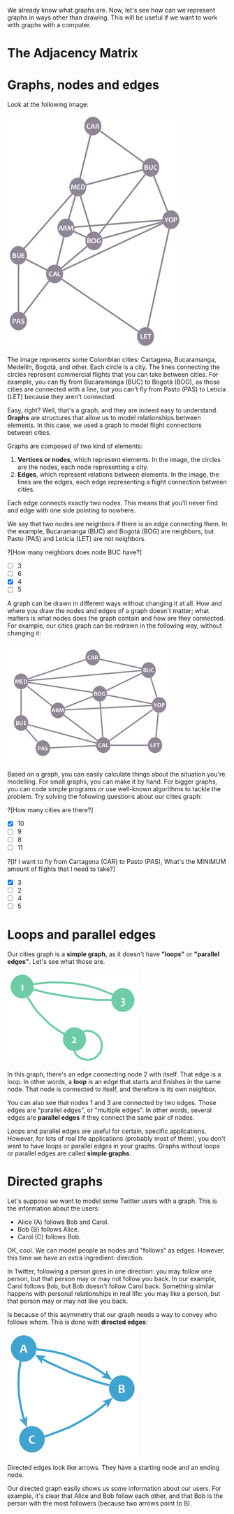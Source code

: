 
We already know what graphs are. Now, let's see how can we represent graphs in ways other than drawing. This will be useful if we want to work with graphs with a computer.

# The Adjacency Matrix


# Graphs, nodes and edges

Look at the following image:

![Graph example](cities.png "")

The image represents some Colombian cities: Cartagena, Bucaramanga, Medellín, Bogotá, and other. Each circle is a city. The lines connecting the circles represent commercial flights that you can take between cities. For example, you can fly from Bucaramanga (BUC) to Bogotá (BOG), as those cities are connected with a line, but you can't fly from Pasto (PAS) to Leticia (LET) because they aren't connected.

Easy, right? Well, that's a graph, and they are indeed easy to understand. **Graphs** are structures that allow us to model relationships between elements. In this case, we used a graph to model flight connections between cities.

Graphs are composed of two kind of elements:
1. **Vertices or nodes**, which represent elements. In the image, the circles are the nodes, each node representing a city.
2. **Edges**, which represent relations between elements. In the image, the lines are the edges, each edge representing a flight connection between cities.

Each edge connects exactly two nodes. This means that you'll never find and edge with one side pointing to nowhere.

We say that two nodes are neighbors if there is an edge connecting them. In the example, Bucaramanga (BUC) and Bogotá (BOG) are neighbors, but Pasto (PAS) and Leticia (LET) are not neighbors.

?[How many neighbors does node BUC have?]
-[ ] 3
-[ ] 6
-[x] 4
-[ ] 5

A graph can be drawn in different ways without changing it at all. How and where you draw the nodes and edges of a graph doesn't matter; what matters is what nodes does the graph contain and how are they connected. For example, our cities graph can be redrawn in the following way, without changing it:

![Graph example, drawn in another way](cities-2.png "")

Based on a graph, you can easily calculate things about the situation you're modelling. For small graphs, you can make it by hand. For bigger graphs, you can code simple programs or use well-known algorithms to tackle the problem. Try solving the following questions about our cities graph:

?[How many cities are there?]
-[x] 10
-[ ] 9
-[ ] 8
-[ ] 11

?[If I want to fly from Cartagena (CAR) to Pasto (PAS), What's the MINIMUM amount of flights that I need to take?]
-[x] 3
-[ ] 2
-[ ] 4
-[ ] 5

# Loops and parallel edges

Our cities graph is a **simple graph**, as it doesn't have **"loops"** or **"parallel edges"**. Let's see what those are.

![Non simple graph](nosimple.png "")

In this graph, there's an edge connecting node 2 with itself. That edge is a loop. In other words, a **loop** is an edge that starts and finishes in the same node. That node is connected to itself, and therefore is its own neighbor.

You can also see that nodes 1 and 3 are connected by two edges. Those edges are "parallel edges", or "multiple edges". In other words, several edges are **parallel edges** if they connect the same pair of nodes.

Loops and parallel edges are useful for certain, specific applications. However, for lots of real life applications (probably most of them), you don't want to have loops or parallel edges in your graphs. Graphs without loops or parallel edges are called **simple graphs**.

# Directed graphs

Let's suppose we want to model some Twitter users with a graph. This is the information about the users:

- Alice (A) follows Bob and Carol.
- Bob (B) follows Alice.
- Carol (C) follows Bob.

OK, cool. We can model people as nodes and "follows" as edges. However, this time we have an extra ingredient: direction.

In Twitter, following a person goes in one direction: you may follow one person, but that person may or may not follow you back. In our example, Carol follows Bob, but Bob doesn't follow Carol back. Something similar happens with personal relationships in real life: you may like a person, but that person may or may not like you back.

Is because of this asymmetry that our graph needs a way to convey who follows whom. This is done with **directed edges**:

![Directed graph example](twitter.png "")

Directed edges look like arrows. They have a starting node and an ending node.

Our directed graph easily shows us some information about our users. For example, it's clear that Alice and Bob follow each other, and that Bob is the person with the most followers (because two arrows point to B).